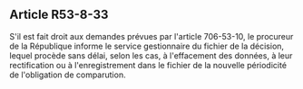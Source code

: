 Article R53-8-33
----
S'il est fait droit aux demandes prévues par l'article 706-53-10, le procureur
de la République informe le service gestionnaire du fichier de la décision,
lequel procède sans délai, selon les cas, à l'effacement des données, à leur
rectification ou à l'enregistrement dans le fichier de la nouvelle périodicité
de l'obligation de comparution.
